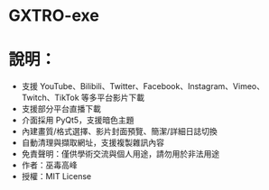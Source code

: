 # GXTRO-exe
# 說明：
   - 支援 YouTube、Bilibili、Twitter、Facebook、Instagram、Vimeo、Twitch、TikTok 等多平台影片下載
   - 支援部分平台直播下載
   - 介面採用 PyQt5，支援暗色主題
   - 內建畫質/格式選擇、影片封面預覽、簡潔/詳細日誌切換
   - 自動清理與擷取網址，支援複製雜訊內容
   - 免責聲明：僅供學術交流與個人用途，請勿用於非法用途
   - 作者：巫毒高峰
   - 授權：MIT License
